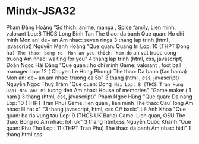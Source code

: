 # Mindx-JSA32
Phạm Đăng Hoàng		"Sở thích: anime, manga , Spice family, Lien minh, valorant
Lop:8
THCS Long Binh Tan
The thao: da banh
Que quan: Ho chi minh
Mon an: de~ an
Am nhac: seven rings
3 thang lap trinh (html , javascript)
Nguyễn Mạnh Hoàng		"Que quan: Quang tri
Lop: 10 (THPT Dong ha`)
The thao: bong ro 
Mon an yeu thich: Kem,do` an vat truoc cong truong
Am nhac: waiting for you"	4 thang lap trinh (html, css, javascript)
Đoàn Ngọc Hải Đăng		"Que quan : ho chi minh
Game: valorant , foot ball manager
Lop: 12 ( Chuyen Le Hong Phong)
The thao: Da banh (fan barca)
Mon an: de~ an
am nhac: truong ca 5b"	3 thang (html , css, javascript)
Nguyễn Ngọc Thuỳ Trâm		"Que quan: Dong` Nai
Lop: 8 (THCS Tran Hung Dao)
Nau an: Mi` tuong den
Am nhac: House of memories"	"Game maker ( 1 nam )
3 thang (html, css, javascript)"
Phạm Ngọc Hùng		"Que quan: Da nang
Lop: 10 (THPT Tran Phu)
Game: lien quan , lien minh
The thao: Cau` long
Am nhac: lil nat x"	"3 thang javascript, html, css
C# basic"
Lê Anh Khoa		"Que quan: ba ria vung tau
Lop: 9 (THCS UK Baria)
Game: Lien quan, OSU
The thao: Bong ro
Am nhac: lofi uk"	3 thang html,css
Nguyễn Quốc Khánh		"Que quan: Phu Tho
Lop : 11 (THPT Tran Phu)
The thao: da banh
Am nhac: hidi"	1 thang html css
